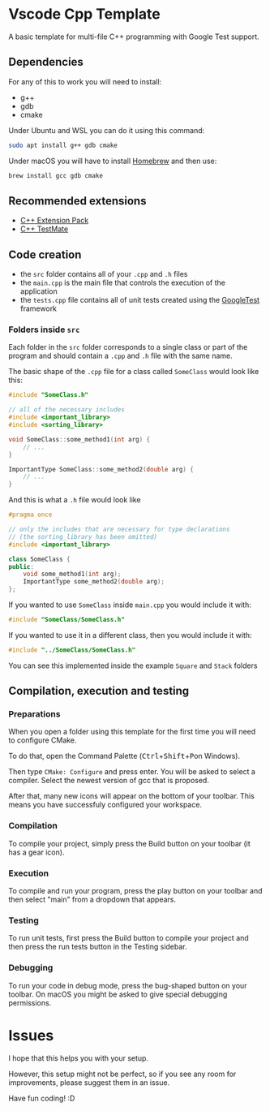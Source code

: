 # Vscode Cpp Template

A basic template for multi-file C++ programming with Google Test support.

## Dependencies

For any of this to work you will need to install:

-   g++
-   gdb
-   cmake

Under Ubuntu and WSL you can do it using this command:

```bash
sudo apt install g++ gdb cmake
```

Under macOS you will have to install [Homebrew](https://brew.sh/) and then use:

```bash
brew install gcc gdb cmake
```

## Recommended extensions

-   [C++ Extension Pack](https://marketplace.visualstudio.com/items?itemName=ms-vscode.cpptools-extension-pack)
-   [C++ TestMate](https://marketplace.visualstudio.com/items?itemName=matepek.vscode-catch2-test-adapter)

## Code creation

-   the `src` folder contains all of your `.cpp` and `.h` files
-   the `main.cpp` is the main file that controls the execution of the application
-   the `tests.cpp` file contains all of unit tests created using the [GoogleTest](https://google.github.io/googletest/) framework

### Folders inside `src`

Each folder in the `src` folder corresponds to a single class or part of the program and should contain a `.cpp` and `.h` file with the same name.

The basic shape of the `.cpp` file for a class called `SomeClass` would look like this:

```cpp
#include "SomeClass.h"

// all of the necessary includes
#include <important_library>
#include <sorting_library>

void SomeClass::some_method1(int arg) {
    // ...
}

ImportantType SomeClass::some_method2(double arg) {
    // ...
}
```

And this is what a `.h` file would look like

```cpp
#pragma once

// only the includes that are necessary for type declarations
// (the sorting_library has been omitted)
#include <important_library>

class SomeClass {
public:
    void some_method1(int arg);
    ImportantType some_method2(double arg);
};
```

If you wanted to use `SomeClass` inside `main.cpp` you would include it with:

```cpp
#include "SomeClass/SomeClass.h"
```

If you wanted to use it in a different class, then you would include it with:

```cpp
#include "../SomeClass/SomeClass.h"
```

You can see this implemented inside the example `Square` and `Stack` folders

## Compilation, execution and testing

### Preparations

When you open a folder using this template for the first time you will need to configure CMake.

To do that, open the Command Palette (<kbd>Ctrl</kbd>+<kbd>Shift</kbd>+<kbd>P</kbd>on Windows).

Then type `CMake: Configure` and press enter. You will be asked to select a compiler. Select the newest version of gcc that is proposed.

After that, many new icons will appear on the bottom of your toolbar. This means you have successfuly configured your workspace.

### Compilation

To compile your project, simply press the Build button on your toolbar (it has a gear icon).

### Execution

To compile and run your program, press the play button on your toolbar and then select "main" from a dropdown that appears.

### Testing

To run unit tests, first press the Build button to compile your project and then press the run tests button in the Testing sidebar.

### Debugging

To run your code in debug mode, press the bug-shaped button on your toolbar. On macOS you might be asked to give special debugging permissions.

# Issues

I hope that this helps you with your setup.

However, this setup might not be perfect, so if you see any room for improvements, please suggest them in an issue.

Have fun coding! :D
